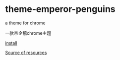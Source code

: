 # theme-emperor-penguins
a theme for chrome  

一款帝企鹅chrome主题

[install](https://www.themebeta.com/chrome/theme/1212819) 

[Source of resources](https://bing.ioliu.cn/photo/WalkingEmperor_EN-AU11032000017?force=ranking_18)   